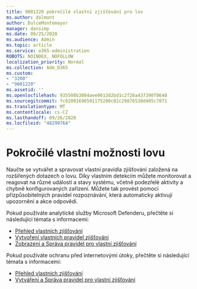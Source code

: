 ```yaml
---
title: 9001220 pokročilé vlastní zjišťování pro lov
ms.author: dolmont
author: DulceMontemayor
manager: dansimp
ms.date: 09/25/2020
ms.audience: Admin
ms.topic: article
ms.service: o365-administration
ROBOTS: NOINDEX, NOFOLLOW
localization_priority: Normal
ms.collection: Adm_O365
ms.custom:
- "3200"
- "9001220"
ms.assetid: ''
ms.openlocfilehash: 935508b3084aee0613d2bd1c2f26a437390f8640
ms.sourcegitcommit: fc62091696591175280c02c29876530d485c7871
ms.translationtype: MT
ms.contentlocale: cs-CZ
ms.lasthandoff: 09/26/2020
ms.locfileid: "48299764"
---
```

# <a name="advanced-hunting-custom-detections"></a>Pokročilé vlastní možnosti lovu

Naučte se vytvářet a spravovat vlastní pravidla zjišťování založená na rozšířených dotazech o lovu. Díky vlastním detekcím můžete monitorovat a reagovat na různé události a stavy systému, včetně podezřelé aktivity a chybně konfigurovaných zařízení. Můžete tak provést pomocí přizpůsobitelných pravidel rozpoznávání, která automaticky aktivují upozornění a akce odpovědí.
  
Pokud používáte analytické služby Microsoft Defenderu, přečtěte si následující témata s informacemi: 
- [Přehled vlastních zjišťování](https://docs.microsoft.com/windows/security/threat-protection/microsoft-defender-atp/overview-custom-detections)
- [Vytvoření vlastních pravidel zjišťování](https://docs.microsoft.com/windows/security/threat-protection/microsoft-defender-atp/custom-detection-rules)
- [Zobrazení a Správa pravidel pro vlastní zjišťování](https://docs.microsoft.com/windows/security/threat-protection/microsoft-defender-atp/custom-detections-manage)

Pokud používáte ochranu před internetovými útoky, přečtěte si následující témata s informacemi: 
- [Přehled vlastních zjišťování](https://docs.microsoft.com/microsoft-365/security/mtp/custom-detections-overview)
- [Vytváření a Správa pravidel pro vlastní zjišťování](https://docs.microsoft.com/microsoft-365/security/mtp/custom-detection-rules)
